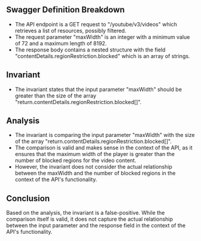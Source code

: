 ## Swagger Definition Breakdown
- The API endpoint is a GET request to "/youtube/v3/videos" which retrieves a list of resources, possibly filtered.
- The request parameter "maxWidth" is an integer with a minimum value of 72 and a maximum length of 8192.
- The response body contains a nested structure with the field "contentDetails.regionRestriction.blocked" which is an array of strings.

## Invariant
- The invariant states that the input parameter "maxWidth" should be greater than the size of the array "return.contentDetails.regionRestriction.blocked[]".

## Analysis
- The invariant is comparing the input parameter "maxWidth" with the size of the array "return.contentDetails.regionRestriction.blocked[]".
- The comparison is valid and makes sense in the context of the API, as it ensures that the maximum width of the player is greater than the number of blocked regions for the video content.
- However, the invariant does not consider the actual relationship between the maxWidth and the number of blocked regions in the context of the API's functionality.

## Conclusion
Based on the analysis, the invariant is a false-positive. While the comparison itself is valid, it does not capture the actual relationship between the input parameter and the response field in the context of the API's functionality.
